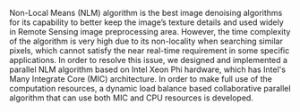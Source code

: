 Non-Local Means (NLM) algorithm is the best image denoising algorithms for its capability to better keep the image’s texture details and used widely in Remote Sensing image preprocessing area. However, the time complexity of the algorithm is very high due to its non-locality when searching similar pixels, which cannot satisfy the near real-time requirement in some specific applications. In order to resolve this issue, we designed and implemented a parallel NLM algorithm based on Intel Xeon Phi hardware, which has Intel's Many Integrate Core (MIC) architecture. In order to make full use of the computation resources, a dynamic load balance based collaborative parallel algorithm that can use both MIC and CPU resources is developed.
